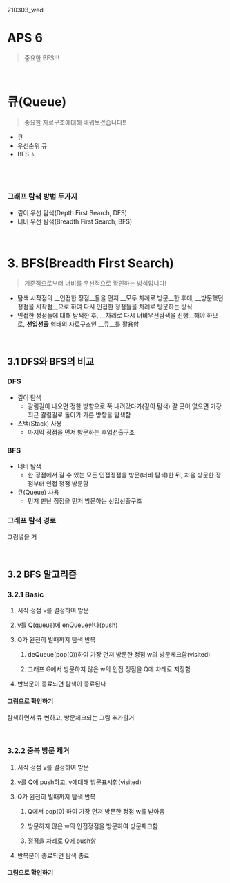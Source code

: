 210303_wed

# APS 6

> 중요한 BFS!!!

<br>

# 큐(Queue)

> 중요한 자료구조에대해 배워보겠습니다!!

- 큐
- 우선순위 큐
- BFS :star:

<br>

<br>

### 그래프 탐색 방법 두가지

- 깊이 우선 탐색(Depth First Search, DFS)
- 너비 우선 탐색(Breadth First Search, BFS)

<br>

# 3. BFS(Breadth First Search)

> 기준점으로부터 너비를 우선적으로 확인하는 방식입니다!

- 탐색 시작점의 __인접한 정점__들을 먼저 __모두 차례로 방문__한 후에, __방문했던 정점을 시작점__으로 하여 다시 인접한 정점들을 차례로 방문하는 방식
- 인접한 정점들에 대해 탐색한 후, __차례로 다시 너비우선탐색을 진행__해야 하므로, __선입선출__ 형태의 자료구조인 __큐__를 활용함

<br>

## 3.1 DFS와 BFS의 비교

### DFS

- 깊이 탐색
  - 갈림길이 나오면 정한 방향으로 쭉 내려갔다가(깊이 탐색) 갈 곳이 없으면 가장 최근 갈림길로 돌아가 가른 방향을 탐색함
- 스택(Stack) 사용
  - 마지막 정점을 먼저 방문하는 후입선출구조

### BFS

- 너비 탐색
  - 한 정점에서 갈 수 있는 모든 인접정점을 방문(너비 탐색)한 뒤, 처음 방문한 정점부터 인접 정점 방문함
- 큐(Queue) 사용
  - 먼저 만난 정점을 먼저 방문하는 선입선출구조

### 그래프 탐색 경로

그림넣을 거

<br>

## 3.2 BFS 알고리즘

### 3.2.1 Basic

1. 시작 정점 v를 결정하여 방문

2. v를 Q(queue)에 enQueue한다(push)

3. Q가 완전히 빌때까지 탐색 반복

   1) deQueue(pop(0))하여 가장 먼저 방문한 정점 w의 방문체크함(visited)

   2) 그래프 G에서 방문하지 않은 w의 인접 정점을 Q에 차례로 저장함

4. 반복문이 종료되면 탐색이 종료된다

#### 그림으로 확인하기

탐색하면서 큐 변하고, 방문체크되는 그림 추가할거

<br>

### 3.2.2 중복 방문 제거

1. 시작 정점 v를 결정하여 방문

2. v를 Q에 push하고, v에대해 방문표시함(visited)

3. Q가 완전히 빌때까지 탐색 반복

   1) Q에서 pop(0) 하여 가장 먼저 방문한 정점 w를 받아옴

   2) 방문하지 않은 w의 인접정점을 방문하여 방문체크함

   3) 정점을 차례로 Q에 push함

4. 반복문이 종료되면 탐색 종료

#### 그림으로 확인하기

<br>